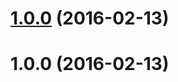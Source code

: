 <a name="1.0.0"></a>
# [1.0.0](https://github.com/algolia/fargs/compare/v1.0.0...v1.0.0) (2016-02-13)




<a name="1.0.0"></a>
# 1.0.0 (2016-02-13)




